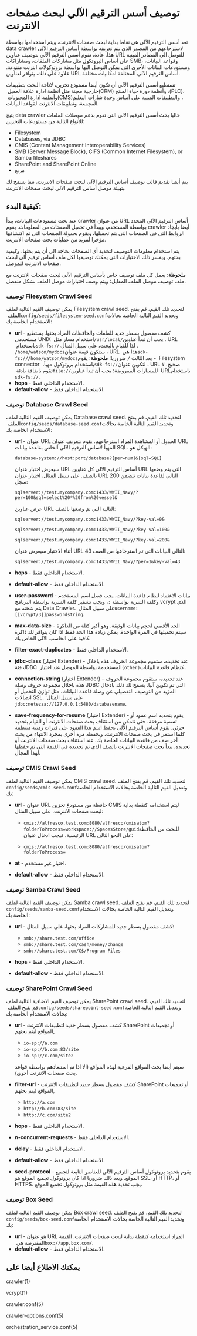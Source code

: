 # توصيف أسس الترقيم الآلي لبحث صفحات الانترنت

تعد أسس الترقيم الآلى هي نقاط بداية لبحث صفحات الانترنت، ويتم استخدامها بواسطة data crawler لاسترجاعهم من المصدر الذي يتم تعريفه بواسطة أساس الترقيم الآلى هذا. عادة، تقوم أسس الترقيم الآلي بتوصيف عناوين URL للتوصل الى المصادر المبنية على أساس البروتكول مثل مشاركات الملفات، ومشاراكات SMB، وقواعد البيانات، ومستودعات البيانات الأخرى التي يمكن التوصل اليها بواسطة بروتوكولات انترنت متنوعة. علاوة على ذلك، يتوافر لعناوين URL أساس الترقيم الآلى المختلفة امكانيات مختلفة.

تستطيع أسس الترقيم الآلي أن تكون أيضا مستودع تخزين، لاتاحة البحث بتطبيقات خارجية معينة مثل أنظمة ادارة علاقة العميل ‏‎(CRM)‎‏، وأنظمة دورة حياة المنتج ‏‎(PLC)‎‏، وأنظمة ادارة المحتويات ‏‎(CMS)‎‏، والتطبيقات المبنية على أساس وحدة شارات التعليم المجمعة، وتطبيقات الانترنت لقواعد البيانات.

يتيح data crawler حاليا بحث أسس الترقيم الآلي التي تقوم بدعم موصلات الملفات للأنواع التالية من مستودعات التخزين:

*	Filesystem
*	Databases, via JDBC
*	CMIS (Content Management Interoperability Services)
*	SMB (Server Message Block), CIFS (Common Internet Filesystem), or Samba fileshares
*	SharePoint and SharePoint Online
*	مربع

يتم أيضا تقديم قالب توصيف أساس الترقيم الآلى لبحث صفحات الانترنت، مما يسمح لك بتهيئة موصل أساس الترقيم الآلى لبحث صفحات الانترنت.

## كيفية البدء:

عند بحث مستودعات البيانات، يبدأ crawler من عنوان URL أساس الترقيم الآلى المحدد بواسطة المستخدم، ويبدأ في تحميل الصفحات من المعلومات. يقوم crawler أيضا بايجاد الروابط التي في الصفحات التي يتم تحميلها، ويقوم بجدولة الصفحات التي تم اكتشافها مؤخرا لمزيد من عمليات بحث صفحات الانترنت.

يتم استخدام معلومات التوصيف لتحديد أي الصفحات بحاجة الى أن يتم بحثها، وكيفية بحثهم. ويفسر ذلك الاختيارات التي يمكنك توصيفها لكل ملف أساس ترقيم آلى لبحث صفحات الانترنت للموصل.

**ملحوظة**: يعمل كل ملف توصيف خاص بأساس الترقيم الآلى لبحث صفحات الانترنت مع ملف توصيف موصل الملف المقابل؛ ويتم وصف اختيارات موصل الملف بشكل منفصل.

### توصيف Filesystem Crawl Seed

يمكن توصيف القيم التالية لملف Filesystem crawl seed. لتحديد تلك القيم، قم بفتح الملف ‏‎`config/seeds/filesystem-seed.conf`‎‏ وتحديد القيم التالية الخاصة بحالات الاستخدام الخاصة بك:

*  **url** - كشف مفصول بسطر جديد للملفات والحافظات المراد بحثها. يستطيع مستخدمي UNIX استخدام مسار مثل ‏‎`/usr/local/`‎‏.
يجب أن تبدأ عناوين URL باستخدام ‏‎`sdk-fs://`‎‏. لذا للقيام بالبحث، على سبيل المثال، ‏‎`/home/watson/mydocs`‎‏، ستكون قيمة عنوان URL هذا هي ‏‎`sdk-fs:///home/watson/mydocs`‎‏ - يعد الثالث `/` ضروريا!
**ملحوظة**: يقوم Filesystem connector باستخدام بروتوكول مهيأ، ‏‎`sdk-fs://`‎‏، لتكوين عنوان URL صحيح. لا تقوم باضافة بادئة ‏‎`file://`‎‏ للمسارات المعروضة؛ يجب أن تبدأ عناوين URLباستخدام ‏‎`sdk-fs://`‎‏.
*  **hops** - الاستخدام الداخلي  فقط. 
*  **default-allow** - الاستخدام الداخلي  فقط. 

### توصيف Database Crawl Seed

يمكن توصيف القيم التالية لملف Database crawl seed. لتحديد تلك القيم، قم بفتح الملف ‏‎`config/seeds/database-seed.conf`‎‏ وتحديد القيم التالية الخاصة بحالات الاستخدام الخاصة بك:

*  **url** - عنوان URL الجدول أو المشاهدة المراد استرجاعهم. يقوم بتعريف عنوان URL المهيأ لأساس الترقيم الآلى الخاص بقاعدة بيانات SQL. الهيكل هو:

   	`database-system://host:port/database?[per=num]&[sql=SQL]`

   سيعرض اختبار عنوان URL أساس الترقيم الآلى كل عناوين URL التي يتم وضعها بالصف. على سبيل المثال، اختبار عنوان URL التالي لقاعدة بيانات تتضمن 200 سجل:

   	`sqlserver://test.mycompany.com:1433/WWII_Navy/?per=100&sql=select%20*%20from%20vessel&`

   عرض عناوين URL التالية التي تم وضعها بالصف:

   	`sqlserver://test.mycompany.com:1433/WWII_Navy/?key-val=0&`

   	`sqlserver://test.mycompany.com:1433/WWII_Navy/?key-val=100&`

   	`sqlserver://test.mycompany.com:1433/WWII_Navy/?key-val=200&`

   أثناء الاختبار سيعرض عنوان URL التالي البيانات التي تم استرجاعها من الصف 43:

   	`sqlserver://test.mycompany.com:1433/WWII_Navy/?per=1&key-val=43`
*  **hops** - الاستخدام الداخلي فقط. 
*  **default-allow** - الاستخدام الداخلي فقط. 
*  **user-password** - بيانات الاعتماد لنظام قاعدة البيانات. يجب فصل اسم المستخدم وكلمة السرية بواسطة `:`، ويجب تشفير كلمة السرية بواسطة البرنامج vcrypt الذي يتم شحنه مع Data Crawler. على سبيل المثال ‏‎`username:[[vcrypt/3]]passwordstring`‎‏.
*  **max-data-size** - الحد الأقصى لحجم بيانات الوثيقة. وهو أكبر كتلة من الذاكرة سيتم تحميلها في المرة الواحدة. يمكن زيادة هذا الحد فقط اذا كان يتوافر لك ذاكرة كافية على الحاسب الآلي الخاص بك.
*  **filter-exact-duplicates** - الاستخدام الداخلي فقط. 
*  **jdbc-class** (اختيار Extender) - عند تحديده، ستقوم مجموعة الحروف هذه باحلال فئة JDBC المستخدمة بواسطة الموصل عند اختيار ‏‎`(other)`‎‏ كنظام قاعدة البيانات.
*  **connection-string** (اختيار Extender) - عند تحديده، ستقوم مجموعة الحروف هذه باحلال مجموعة حروف وصلة JDBC التي تم تكوين آليا. يسمح لك ذلك بادخال المزيد من التوصيف التفصيلي عن وصلة قاعدة البيانات، مثل توازن التحميل أو اتصالات SSL. على سبيل المثال: ‏‎`jdbc:netezza://127.0.0.1:5480/databasename`‎‏.
*  **save-frequency-for-resume** (اختيار Extender) - يقوم بتحديد اسم عمود أو تسمية مرفقة، حتى تتمكن من استئناف بحث صفحات الانترنت أو للقيام بتجديد جزئي. يقوم أساس الترقيم الآلى بحفظ اسم هذا العمود على فترات زمنية منتظمة كلما استمر في بحث صفحات الانترنت، وبحفظه مرة أخرى بمجرد الانتهاء من بحث أخر صف من قاعدة البيانات الخاصة بك. عند استئناف بحث صفحات الانترنت أو تجديده، يبدأ بحث صفحات الانترنت بالصف الذي تم تحديده في القيمة التي تم حفظها لهذا المجال.

### توصيف CMIS Crawl Seed

يمكن توصيف القيم التالية لملف CMIS crawl seed. لتحديد تلك القيم، قم بفتح الملف ‏‎`config/seeds/cmis-seed.conf`‎‏ وتعديل القيم التالية الخاصة بحالات الاستخدام الخاصة بك:

*  **url** - عنوان URL حافظة من مستودع تخزين CMIS ليتم استخدامه كنقطة بداية لبحث صفحات الانترنت، على سبيل المثال:

   *  ‏‎`cmis://alfresco.test.com:8080/alfresco/cmisatom?folderToProcess=workspace://SpacesStore/guid`‎‏ للبحث من الحافظة الرئيسية، فيجب ادخال عنوان URL على النحو التالي:

   *  `cmis://alfresco.test.com:8080/alfresco/cmisatom?folderToProcess=`
*  **at** - اختيار غير مستخدم.
*  **default-allow** - الاستخدام الداخلي  فقط. 

### توصيف Samba Crawl Seed

يمكن توصيف القيم التالية لملف Samba crawl seed. لتحديد تلك القيم، قم بفتح الملف ‏‎`config/seeds/samba-seed.conf`‎‏ وتعديل القيم التالية الخاصة بحالات الاستخدام الخاصة بك:

*  **url** - كشف مفصول بسطر جديد للمشاركات المراد بحثها، على سبيل المثال:

   *  `smb://share.test.com/office`
   *  `smb://share.test.com/cash/money/change`
   *  `smb://share.test.com/C$/Program Files`

*  **hops** - الاستخدام الداخلي  فقط. 
*  **default-allow** - الاستخدام الداخلي  فقط. 

### توصيف SharePoint Crawl Seed

يمكن توصيف القيم الاضافية التالية لملف SharePoint crawl seed. لتحديد تلك القيم، قم بفتح الملف ‏‎`config/seeds/sharepoint-seed.conf`‎‏ وتعديل القيم التالية الخاصة بحالات الاستخدام الخاصة بك:

*  **url** - كشف مفصول بسطر جديد لتطبيقات الانترنت SharePoint أو تجميعات المواقع ليتم بحثهم,

   *  `io-sp://a.com`
   *  `io-sp://b.com:83/site`
   *  `io-sp://c.com/site2`

   سيتم أيضا بحث المواقع الفرعية لهذه المواقع (الا اذا تم استبعادهم بواسطة قواعد بحث صفحات الانترنت أخرى).
*  **filter-url** - كشف مفصول بسطر جديد لتطبيقات الانترنت SharePoint أو تجميعات المواقع ليتم بحثهم,

   *  `http://a.com`
   *  `http://b.com:83/site`
   *  `http://c.com/site2`

*  **hops** - الاستخدام الداخلي  فقط. 
*  **n-concurrent-requests** - الاستخدام الداخلي فقط. 
*  **delay** - الاستخدام الداخلي فقط. 
*  **default-allow** - الاستخدام الداخلي فقط. 
*  **seed-protocol** - يقوم بتحديد بروتوكول أساس الترقيم الآلى للعناصر التابعة لتجميع الموقع. ويعد ذلك ضروريا اذا كان بروتوكول تجميع الموقع هو SSL، أو HTTP، أو HTTPS. يجب تحديد هذه القيمة مثل بروتوكول تجميع الموقع.

### توصيف Box Seed

يمكن توصيف القيم التالية لملف Box crawl seed. لتحديد تلك القيم، قم بفتح الملف ‏‎`config/seeds/box-seed.conf`‎‏ وتحديد القيم التالية الخاصة بحالات الاستخدام الخاصة بك:

*  **url** - هو عنوان URL المراد استخدامه كنقطة بداية لبحث صفحات الانترنت. القيمة المفترضة هي ‏‎`box://app.box.com/`‎‏.
*  **default-allow** - الاستخدام الداخلي فقط. 

## يمكنك الاطلاع أيضا على

‏‎crawler(1)‎‏

‏‎vcrypt(1)‎‏

‏‎crawler.conf(5)‎‏

‏‎crawler-options.conf(5)‎‏

‏‎orchestration_service.conf(5)‎‏

